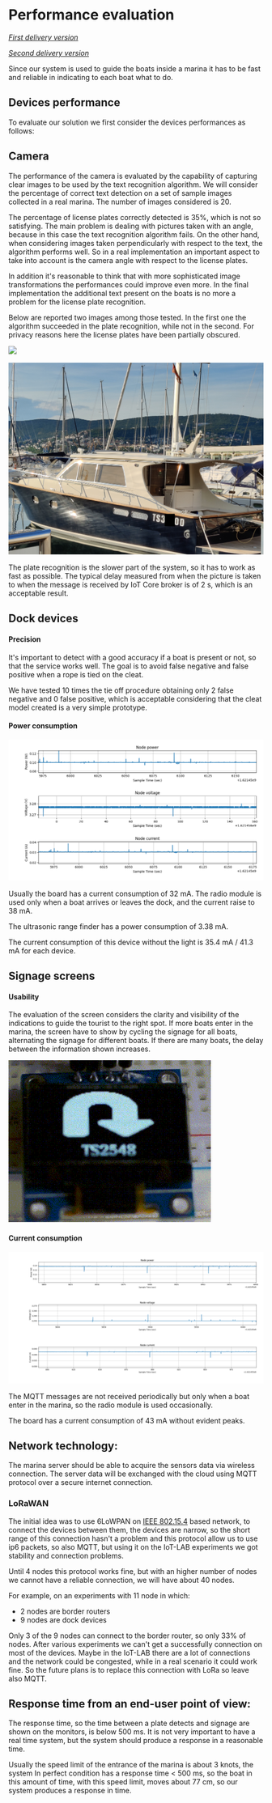 # Performance evaluation

*[First delivery version](https://github.com/kernel-machine/IoTGroupProject/tree/first_assignment/Evaluation.md)*

*[Second delivery version](https://github.com/kernel-machine/IoTGroupProject/tree/second_assignment/Evaluation.md)*

Since our system is used to guide the boats inside a marina it has to be fast and reliable in indicating to each boat what to do.

## Devices performance

To evaluate our solution we first consider the devices performances as follows:

## Camera

The performance of the camera is evaluated by the capability of capturing clear images to be used by the text recognition algorithm. We will consider the percentage of correct text detection on a set of sample images collected in a real marina. The number of images considered is 20.

The percentage of license plates correctly detected is 35%, which is not so satisfying. The main problem is dealing with pictures taken with an angle, because in this case the text recognition algorithm fails. On the other hand, when considering images taken perpendicularly with respect to the text, the algorithm performs well. So in a real implementation an important aspect to take into account is the camera angle with respect to the license plates.

In addition it's reasonable to think that with more sophisticated image transformations the performances could improve even more. In the final implementation the additional text present on the boats is no more a problem for the license plate recognition.

Below are reported two images among those tested. In the first one the algorithm succeeded in the plate recognition, while not in the second. For privacy reasons here the license plates have been partially obscured.

![](resources/images/boat_img_1.jpg)

![](resources/images/boat_img_2.jpg)

The plate recognition is the slower part of the system, so it has to work as fast as possible. The typical delay measured from when the picture is taken to when the message is received by IoT Core broker is of 2 s, which is an acceptable result.

## Dock devices

#### Precision

It's important to detect with a good accuracy if a boat is present or not, so that the service works well. The goal is to avoid false negative and false positive when a rope is tied on the cleat.

We have tested 10 times the tie off procedure obtaining only 2 false negative and 0 false positive, which is acceptable considering that the cleat model created is a very simple prototype.

#### Power consumption

![Dock device power consumption graph](resources/images/DockDeviceConsumption.png)

Usually the board has a current consumption of 32 mA.
The radio module is used only when a boat arrives or leaves the dock, and the current raise to 38 mA.

The ultrasonic range finder has a power consumption of 3.38 mA.

The current consumption of this device without the light is 35.4 mA / 41.3 mA for each device.

## Signage screens

#### Usability

The evaluation of the screen considers the clarity and visibility of the indications to guide the tourist to the right spot.
If more boats enter in the marina, the screen have to show by cycling the signage for all boats, alternating the signage for different boats. If there are many boats, the delay between the information shown increases.

![Screen GIF](resources/images/screen.gif)

#### Current consumption

![Monitor device power consumption graph](resources/images/MonitorPowerConsumption.png)

The MQTT messages are not received periodically but only when a boat enter in the marina, so the radio module is used occasionally.

The board has a current consumption of 43 mA without evident peaks.

## Network technology:

The marina server should be able to acquire the sensors data via wireless connection. The server data will be exchanged with the cloud using MQTT protocol over a secure internet connection.

### LoRaWAN

The initial idea was to use 6LoWPAN on [IEEE 802.15.4](https://en.wikipedia.org/wiki/IEEE_802.15.4) based network, to connect the devices between them, the devices are narrow, so the short range of this connection hasn't a problem and this protocol allow us to use ip6 packets, so also MQTT, but using it on the IoT-LAB experiments we got stability and connection problems.

Until 4 nodes this protocol works fine, but with an higher number of nodes we cannot have a reliable connection, we will have about 40 nodes.

For example, on an experiments with 11 node in which:

- 2 nodes are border routers
- 9 nodes are dock devices

Only 3 of the 9 nodes can connect to the border router, so only 33% of nodes. After various experiments we can't get a successfully connection on most of the devices.
Maybe in the IoT-LAB there are a lot of connections and the network could be congested, while in a real scenario it could work fine.
So the future plans is to replace this connection with LoRa so leave also MQTT.

## Response time from an end-user point of view: 

The response time, so the time between a plate detects and signage are shown on the monitors, is below 500 ms. It is not very important to have a real time system, but the system should produce a response in a reasonable time.

Usually the speed limit of the entrance of the marina is about 3 knots, the system In perfect condition has a response time < 500 ms, so the boat in this amount of time, with this speed limit, moves about 77 cm, so our system produces a response in time.

